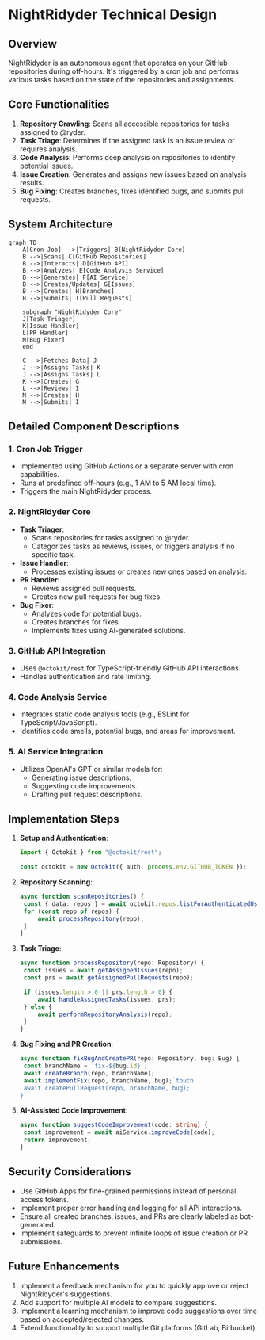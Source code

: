 # NightRidyder Technical Design

## Overview

NightRidyder is an autonomous agent that operates on your GitHub repositories during off-hours. It's triggered by a cron job and performs various tasks based on the state of the repositories and assignments.

## Core Functionalities

1. **Repository Crawling**: Scans all accessible repositories for tasks assigned to @ryder.
2. **Task Triage**: Determines if the assigned task is an issue review or requires analysis.
3. **Code Analysis**: Performs deep analysis on repositories to identify potential issues.
4. **Issue Creation**: Generates and assigns new issues based on analysis results.
5. **Bug Fixing**: Creates branches, fixes identified bugs, and submits pull requests.

## System Architecture

```mermaid
graph TD
    A[Cron Job] -->|Triggers| B(NightRidyder Core)
    B -->|Scans| C[GitHub Repositories]
    B -->|Interacts| D[GitHub API]
    B -->|Analyzes| E[Code Analysis Service]
    B -->|Generates| F[AI Service]
    B -->|Creates/Updates| G[Issues]
    B -->|Creates| H[Branches]
    B -->|Submits| I[Pull Requests]

    subgraph "NightRidyder Core"
    J[Task Triager]
    K[Issue Handler]
    L[PR Handler]
    M[Bug Fixer]
    end

    C -->|Fetches Data| J
    J -->|Assigns Tasks| K
    J -->|Assigns Tasks| L
    K -->|Creates| G
    L -->|Reviews| I
    M -->|Creates| H
    M -->|Submits| I
```

## Detailed Component Descriptions

### 1. Cron Job Trigger

- Implemented using GitHub Actions or a separate server with cron capabilities.
- Runs at predefined off-hours (e.g., 1 AM to 5 AM local time).
- Triggers the main NightRidyder process.

### 2. NightRidyder Core

- **Task Triager**:
  - Scans repositories for tasks assigned to @ryder.
  - Categorizes tasks as reviews, issues, or triggers analysis if no specific task.
- **Issue Handler**:
  - Processes existing issues or creates new ones based on analysis.
- **PR Handler**:
  - Reviews assigned pull requests.
  - Creates new pull requests for bug fixes.
- **Bug Fixer**:
  - Analyzes code for potential bugs.
  - Creates branches for fixes.
  - Implements fixes using AI-generated solutions.

### 3. GitHub API Integration

- Uses `@octokit/rest` for TypeScript-friendly GitHub API interactions.
- Handles authentication and rate limiting.

### 4. Code Analysis Service

- Integrates static code analysis tools (e.g., ESLint for TypeScript/JavaScript).
- Identifies code smells, potential bugs, and areas for improvement.

### 5. AI Service Integration

- Utilizes OpenAI's GPT or similar models for:
  - Generating issue descriptions.
  - Suggesting code improvements.
  - Drafting pull request descriptions.

## Implementation Steps

1. **Setup and Authentication**:

   ```typescript
   import { Octokit } from "@octokit/rest";

   const octokit = new Octokit({ auth: process.env.GITHUB_TOKEN });
   ```

2. **Repository Scanning**:

   ```typescript
   async function scanRepositories() {
   	const { data: repos } = await octokit.repos.listForAuthenticatedUser();
   	for (const repo of repos) {
   		await processRepository(repo);
   	}
   }
   ```

3. **Task Triage**:

   ```typescript
   async function processRepository(repo: Repository) {
   	const issues = await getAssignedIssues(repo);
   	const prs = await getAssignedPullRequests(repo);

   	if (issues.length > 0 || prs.length > 0) {
   		await handleAssignedTasks(issues, prs);
   	} else {
   		await performRepositoryAnalysis(repo);
   	}
   }
   ```

4. **Bug Fixing and PR Creation**:

   ```typescript
   async function fixBugAndCreatePR(repo: Repository, bug: Bug) {
   	const branchName = `fix-${bug.id}`;
   	await createBranch(repo, branchName);
   	await implementFix(repo, branchName, bug);`touch
   	await createPullRequest(repo, branchName, bug);
   }
   ```

5. **AI-Assisted Code Improvement**:
   ```typescript
   async function suggestCodeImprovement(code: string) {
   	const improvement = await aiService.improveCode(code);
   	return improvement;
   }
   ```

## Security Considerations

- Use GitHub Apps for fine-grained permissions instead of personal access tokens.
- Implement proper error handling and logging for all API interactions.
- Ensure all created branches, issues, and PRs are clearly labeled as bot-generated.
- Implement safeguards to prevent infinite loops of issue creation or PR submissions.

## Future Enhancements

1. Implement a feedback mechanism for you to quickly approve or reject NightRidyder's suggestions.
2. Add support for multiple AI models to compare suggestions.
3. Implement a learning mechanism to improve code suggestions over time based on accepted/rejected changes.
4. Extend functionality to support multiple Git platforms (GitLab, Bitbucket).

